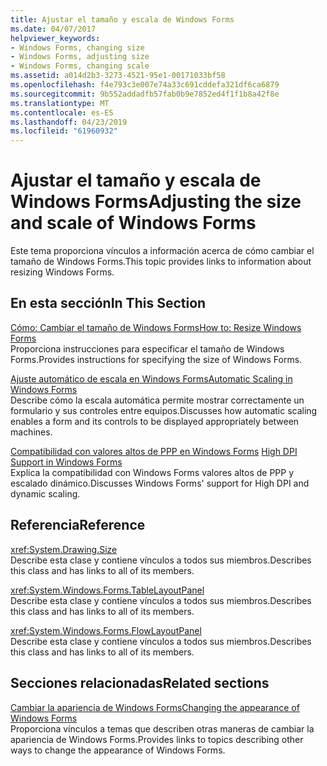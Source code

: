```yaml
---
title: Ajustar el tamaño y escala de Windows Forms
ms.date: 04/07/2017
helpviewer_keywords:
- Windows Forms, changing size
- Windows Forms, adjusting size
- Windows Forms, changing scale
ms.assetid: a014d2b3-3273-4521-95e1-00171033bf58
ms.openlocfilehash: f4e793c3e007e74a33c691cddefa321df6ca6879
ms.sourcegitcommit: 9b552addadfb57fab0b9e7852ed4f1f1b8a42f8e
ms.translationtype: MT
ms.contentlocale: es-ES
ms.lasthandoff: 04/23/2019
ms.locfileid: "61960932"
---
```

# <a name="adjusting-the-size-and-scale-of-windows-forms"></a><span data-ttu-id="75876-102">Ajustar el tamaño y escala de Windows Forms</span><span class="sxs-lookup"><span data-stu-id="75876-102">Adjusting the size and scale of Windows Forms</span></span>
<span data-ttu-id="75876-103">Este tema proporciona vínculos a información acerca de cómo cambiar el tamaño de Windows Forms.</span><span class="sxs-lookup"><span data-stu-id="75876-103">This topic provides links to information about resizing Windows Forms.</span></span>  
  
## <a name="in-this-section"></a><span data-ttu-id="75876-104">En esta sección</span><span class="sxs-lookup"><span data-stu-id="75876-104">In This Section</span></span>  
 [<span data-ttu-id="75876-105">Cómo: Cambiar el tamaño de Windows Forms</span><span class="sxs-lookup"><span data-stu-id="75876-105">How to: Resize Windows Forms</span></span>](~/docs/framework/winforms/how-to-resize-windows-forms.md)  
 <span data-ttu-id="75876-106">Proporciona instrucciones para especificar el tamaño de Windows Forms.</span><span class="sxs-lookup"><span data-stu-id="75876-106">Provides instructions for specifying the size of Windows Forms.</span></span>  
  
 [<span data-ttu-id="75876-107">Ajuste automático de escala en Windows Forms</span><span class="sxs-lookup"><span data-stu-id="75876-107">Automatic Scaling in Windows Forms</span></span>](~/docs/framework/winforms/automatic-scaling-in-windows-forms.md)  
 <span data-ttu-id="75876-108">Describe cómo la escala automática permite mostrar correctamente un formulario y sus controles entre equipos.</span><span class="sxs-lookup"><span data-stu-id="75876-108">Discusses how automatic scaling enables a form and its controls to be displayed appropriately between machines.</span></span>  
  
 <span data-ttu-id="75876-109">[Compatibilidad con valores altos de PPP en Windows Forms](high-dpi-support-in-windows-forms.md)  </span><span class="sxs-lookup"><span data-stu-id="75876-109">[High DPI Support in Windows Forms](high-dpi-support-in-windows-forms.md)  </span></span>  
 <span data-ttu-id="75876-110">Explica la compatibilidad con Windows Forms valores altos de PPP y escalado dinámico.</span><span class="sxs-lookup"><span data-stu-id="75876-110">Discusses Windows Forms' support for High DPI and dynamic scaling.</span></span> 
  
## <a name="reference"></a><span data-ttu-id="75876-111">Referencia</span><span class="sxs-lookup"><span data-stu-id="75876-111">Reference</span></span>  
 <xref:System.Drawing.Size>  
 <span data-ttu-id="75876-112">Describe esta clase y contiene vínculos a todos sus miembros.</span><span class="sxs-lookup"><span data-stu-id="75876-112">Describes this class and has links to all of its members.</span></span>  
  
 <xref:System.Windows.Forms.TableLayoutPanel>  
 <span data-ttu-id="75876-113">Describe esta clase y contiene vínculos a todos sus miembros.</span><span class="sxs-lookup"><span data-stu-id="75876-113">Describes this class and has links to all of its members.</span></span>  
  
 <xref:System.Windows.Forms.FlowLayoutPanel>  
 <span data-ttu-id="75876-114">Describe esta clase y contiene vínculos a todos sus miembros.</span><span class="sxs-lookup"><span data-stu-id="75876-114">Describes this class and has links to all of its members.</span></span>  
  
## <a name="related-sections"></a><span data-ttu-id="75876-115">Secciones relacionadas</span><span class="sxs-lookup"><span data-stu-id="75876-115">Related sections</span></span>  
 [<span data-ttu-id="75876-116">Cambiar la apariencia de Windows Forms</span><span class="sxs-lookup"><span data-stu-id="75876-116">Changing the appearance of Windows Forms</span></span>](~/docs/framework/winforms/changing-the-appearance-of-windows-forms.md)  
 <span data-ttu-id="75876-117">Proporciona vínculos a temas que describen otras maneras de cambiar la apariencia de Windows Forms.</span><span class="sxs-lookup"><span data-stu-id="75876-117">Provides links to topics describing other ways to change the appearance of Windows Forms.</span></span>

